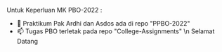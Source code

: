 <!---
- 👋 Hi, I’m @gentursahadewa
- 👀 I’m interested in Technologies stuff
- 🌱 I’m currently learning how to use GitHub
- 💞️ I’m looking to collaborate on Discord
- 📫 How to reach me gentoer@gmail.com --->
Untuk Keperluan MK PBO-2022 :
- 🌱  Praktikum Pak Ardhi dan Asdos ada di repo "PPBO-2022"
- 📫  Tugas PBO terletak pada repo "College-Assignments" \n
Selamat Datang
<!---
gentursahadewa/gentursahadewa is a ✨ special ✨ repository because its `README.md` (this file) appears on your GitHub profile.
You can click the Preview link to take a look at your changes.
--->

